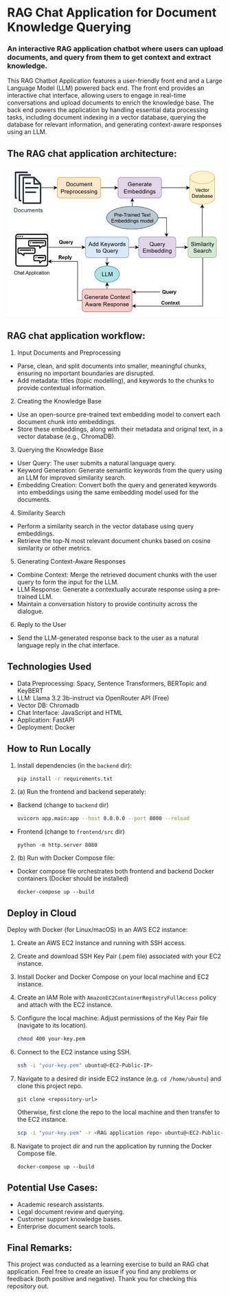 
# RAG Chat Application for Document Knowledge Querying
### An interactive RAG application chatbot where users can upload documents, and query from them to get context and extract knowledge.

This RAG Chatbot Application features a user-friendly front end and a Large Language Model (LLM) powered back end. The front end provides an interactive chat interface, allowing users to engage in real-time conversations and upload documents to enrich the knowledge base. The back end powers the application by handling essential data processing tasks, including document indexing in a vector database, querying the database for relevant information, and generating context-aware responses using an LLM.

## The RAG chat application architecture:

![RAG_architecture.jpg](images/RAG_architecture.jpg)

## RAG chat application workflow:

1. Input Documents and Preprocessing
- Parse, clean, and split documents into smaller, meaningful chunks, ensuring no important boundaries are disrupted.
- Add metadata: titles (topic modelling), and keywords to the chunks to provide contextual information.

2. Creating the Knowledge Base
- Use an open-source pre-trained text embedding model to convert each document chunk into embeddings.
- Store these embeddings, along with their metadata and original text, in a vector database (e.g., ChromaDB).

3. Querying the Knowledge Base
- User Query: The user submits a natural language query.
- Keyword Generation: Generate semantic keywords from the query using an LLM for improved similarity search.
- Embedding Creation: Convert both the query and generated keywords into embeddings using the same embedding model used for the documents.

4. Similarity Search
- Perform a similarity search in the vector database using query embeddings.
- Retrieve the top-N most relevant document chunks based on cosine similarity or other metrics.

5. Generating Context-Aware Responses
- Combine Context: Merge the retrieved document chunks with the user query to form the input for the LLM.
- LLM Response: Generate a contextually accurate response using a pre-trained LLM.
- Maintain a conversation history to provide continuity across the dialogue.

6. Reply to the User
- Send the LLM-generated response back to the user as a natural language reply in the chat interface.

## Technologies Used
- Data Preprocessing: Spacy, Sentence Transformers, BERTopic and KeyBERT
- LLM: Llama 3.2 3b-instruct via OpenRouter API (Free)
- Vector DB: Chromadb
- Chat Interface: JavaScript and HTML
- Application: FastAPI
- Deployment: Docker

## How to Run Locally
1. Install dependencies (in the `backend` dir):
   ```bash
   pip install -r requirements.txt
   ```
2. (a) Run the frontend and backend seperately:
- Backend (change to `backend` dir)
   ```bash
   uvicorn app.main:app --host 0.0.0.0 --port 8000 --reload
   ```
- Frontend (change to `frontend/src` dir)
    ```
    python -m http.server 8080
    ```
2. (b) Run with Docker Compose file:
- Docker compose file orchestrates both frontend and backend Docker containers (Docker should be installed)
    ```
    docker-compose up --build
    ```

## Deploy in Cloud

Deploy with Docker (for Linux/macOS) in an AWS EC2 instance:

1. Create an AWS EC2 Instance and running with SSH access.

2. Create and download SSH Key Pair (.pem file) associated with your EC2 instance.

3. Install Docker and Docker Compose on your local machine and EC2 instance. 

4. Create an IAM Role with `AmazonEC2ContainerRegistryFullAccess` policy and attach with the EC2 
instance.

5. Configure the local machine: Adjust permissions of the Key Pair file (navigate to its location).
   ```bash 
   chmod 400 your-key.pem
   ``` 

6. Connect to the EC2 instance using SSH.
   ```bash 
   ssh -i "your-key.pem" ubuntu@<EC2-Public-IP>
   ```
7. Navigate to a desired dir inside EC2 instance (e.g. `cd /home/ubuntu`) and clone this project repo.
   ```
   git clone <repository-url>
   ```
   Otherwise, first clone the repo to the local machine and then transfer to the EC2 instance.
   ```bash 
   scp -i "your-key.pem" -r <RAG application repo> ubuntu@<EC2-Public-IP>:/home/ubuntu/
   ```

8. Navigate to project dir and run the application by running the Docker Compose file.
    ```
    docker-compose up --build
    ```


## Potential Use Cases:
- Academic research assistants.
- Legal document review and querying.
- Customer support knowledge bases.
- Enterprise document search tools.

## Final Remarks:
This project was conducted as a learning exercise to build an RAG chat application. Feel free to create an issue if you find any problems or feedback (both positive and negative). Thank you for checking this repository out.
